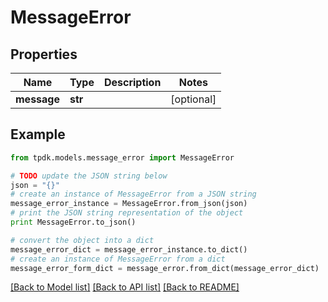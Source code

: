 # MessageError


## Properties

Name | Type | Description | Notes
------------ | ------------- | ------------- | -------------
**message** | **str** |  | [optional] 

## Example

```python
from tpdk.models.message_error import MessageError

# TODO update the JSON string below
json = "{}"
# create an instance of MessageError from a JSON string
message_error_instance = MessageError.from_json(json)
# print the JSON string representation of the object
print MessageError.to_json()

# convert the object into a dict
message_error_dict = message_error_instance.to_dict()
# create an instance of MessageError from a dict
message_error_form_dict = message_error.from_dict(message_error_dict)
```
[[Back to Model list]](../README.md#documentation-for-models) [[Back to API list]](../README.md#documentation-for-api-endpoints) [[Back to README]](../README.md)


